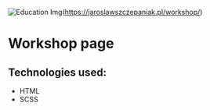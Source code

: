 ![Education Img](https://jaroslawszczepaniak.pl/workshop/workshop-img.png)(https://jaroslawszczepaniak.pl/workshop/)

# Workshop page

## Technologies used:
- HTML
- SCSS


